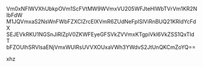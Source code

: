 Vm0xNFlWVXhUbkpOVm1ScFVtMW9WVmxVU205WFJteHlWbTVrVm1KR2NIbFdW
M1JQVmxaS2NsWnFWbFZXClZrcElXVmR6ZUdNeFpISlViRnBUQ21KRldYcFdX
SEJEVkRKU1NGSnJiRlZpV0ZKWFEyeGFSVkZVVmxKTgpiVkl6VkZSS1QxTldT
bFZOUlhSRVlsaENjVmxWUlRsUVVXOUxaVWh3YWdvS2JtUnQKCmZoYQ==

xhz